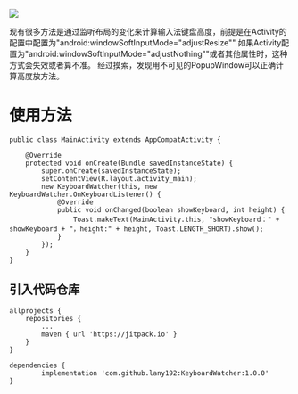 [![](https://jitpack.io/v/lany192/KeyboardWatcher.svg)](https://jitpack.io/#lany192/KeyboardWatcher)

现有很多方法是通过监听布局的变化来计算输入法键盘高度，前提是在Activity的配置中配置为"android:windowSoftInputMode="adjustResize""
如果Activity配置为"android:windowSoftInputMode="adjustNothing""或者其他属性时，这种方式会失效或者算不准。
经过摸索，发现用不可见的PopupWindow可以正确计算高度放方法。

# 使用方法

    public class MainActivity extends AppCompatActivity {
    
        @Override
        protected void onCreate(Bundle savedInstanceState) {
            super.onCreate(savedInstanceState);
            setContentView(R.layout.activity_main);
            new KeyboardWatcher(this, new KeyboardWatcher.OnKeyboardListener() {
                @Override
                public void onChanged(boolean showKeyboard, int height) {
                    Toast.makeText(MainActivity.this, "showKeyboard：" + showKeyboard + "，height:" + height, Toast.LENGTH_SHORT).show();
                }
            });
        }
    }

## 引入代码仓库

	allprojects {
		repositories {
		    ...
		    maven { url 'https://jitpack.io' }
		}
	}

	dependencies {
        	implementation 'com.github.lany192:KeyboardWatcher:1.0.0'
	}
